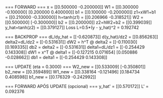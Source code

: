 === FORWARD ===
x       = [[0.500000 -0.200000]]
W1      = [[0.300000 -0.100000]
 [0.200000 0.400000]]
b1      = [[0.100000 -0.200000]]
z1=xW1+b1       = [[0.210000 -0.330000]]
h=tanh(z1)      = [[0.206966 -0.318521]]
W2      = [[0.500000]
 [-0.300000]]
b2      = [[0.200000]]
z2=hW2+b2       = [[0.399039]]
y_hat=tanh(z2)  = [[0.379127]]
Loss L=0.5*(y - y_hat)^2 = 0.192742

=== BACKPROP ===
dL/dy_hat          = [[-0.620873]]
d(y_hat)/dz2       = [[0.856263]]
delta2=dL/dz2      = [[-0.531631]]
dW2 = h^T @ delta2 = [[-0.110030]
 [0.169335]]
db2 = delta2       = [[-0.531631]]
delta1=dL/dz1      = [[-0.254429 0.143308]]
dW1 = x^T @ delta1 = [[-0.127215 0.071654]
 [0.050886 -0.028662]]
db1 = delta1       = [[-0.254429 0.143308]]

=== UPDATE (eta = 0.3000) ===
W2_new = [[0.533009]
 [-0.350801]]
b2_new = [[0.359489]]
W1_new = [[0.338164 -0.121496]
 [0.184734 0.408598]]
b1_new = [[0.176329 -0.242992]]

=== FORWARD APÓS UPDATE (opcional) ===
y_hat' = [[0.570172]]
L'     = 0.092376
